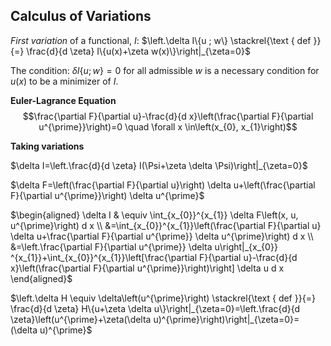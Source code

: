 ## Calculus of Variations

*First variation* of a functional, $I$:
$\left.\delta I\{u ; w\} \stackrel{\text { def }}{=} \frac{d}{d \zeta} I\{u(x)+\zeta w(x)\}\right|_{\zeta=0}$

The condition:
$\delta I\{u ; w\}=0$
for all admissible $w$ is a necessary condition for $u(x)$ to be a minimizer of $I$.

**Euler-Lagrance Equation**
$$\frac{\partial F}{\partial u}-\frac{d}{d x}\left(\frac{\partial F}{\partial u^{\prime}}\right)=0 \quad \forall x \in\left(x_{0}, x_{1}\right)$$

**Taking variations**

$\delta I=\left.\frac{d}{d \zeta} I(\Psi+\zeta \delta \Psi)\right|_{\zeta=0}$

$\delta F=\left(\frac{\partial F}{\partial u}\right) \delta u+\left(\frac{\partial F}{\partial u^{\prime}}\right) \delta u^{\prime}$

$\begin{aligned} \delta I & \equiv \int_{x_{0}}^{x_{1}} \delta F\left(x, u, u^{\prime}\right) d x \\ &=\int_{x_{0}}^{x_{1}}\left(\frac{\partial F}{\partial u} \delta u+\frac{\partial F}{\partial u^{\prime}} \delta u^{\prime}\right) d x \\ &=\left.\frac{\partial F}{\partial u^{\prime}} \delta u\right|_{x_{0}} ^{x_{1}}+\int_{x_{0}}^{x_{1}}\left[\frac{\partial F}{\partial u}-\frac{d}{d x}\left(\frac{\partial F}{\partial u^{\prime}}\right)\right] \delta u d x \end{aligned}$

$\left.\delta H \equiv \delta\left(u^{\prime}\right) \stackrel{\text { def }}{=} \frac{d}{d \zeta} H\{u+\zeta \delta u\}\right|_{\zeta=0}=\left.\frac{d}{d \zeta}\left(u^{\prime}+\zeta(\delta u)^{\prime}\right)\right|_{\zeta=0}=(\delta u)^{\prime}$
